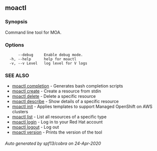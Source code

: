 ## moactl



### Synopsis

Command line tool for MOA.

### Options

```
      --debug     Enable debug mode.
  -h, --help      help for moactl
  -v, --v Level   log level for V logs
```

### SEE ALSO

* [moactl completion](moactl_completion.md)	 - Generates bash completion scripts
* [moactl create](moactl_create.md)	 - Create a resource from stdin
* [moactl delete](moactl_delete.md)	 - Delete a specific resource
* [moactl describe](moactl_describe.md)	 - Show details of a specific resource
* [moactl init](moactl_init.md)	 - Applies templates to support Managed OpenShift on AWS clusters
* [moactl list](moactl_list.md)	 - List all resources of a specific type
* [moactl login](moactl_login.md)	 - Log in to your Red Hat account
* [moactl logout](moactl_logout.md)	 - Log out
* [moactl version](moactl_version.md)	 - Prints the version of the tool

###### Auto generated by spf13/cobra on 24-Apr-2020
